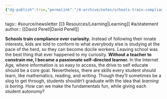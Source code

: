 ```yaml
---
{"dg-publish":true,"permalink":"/4-archive/notes/schools-train-compliance-over-curiosity/","dgPassFrontmatter":true}
---
```


tags:: #source/newsletter [[3 Resources/Learning\|Learning]] #a/statement 
author:: [[David Perell\|David Perell]]

**Schools train compliance over curiosity.** Instead of following their innate interests, kids are told to conform to what everybody else is studying at the pace of the herd, so they can become docile workers. Leaving school was the best thing that ever happened to my curiosity. **Without a teacher to constrain me, I became a passionate self-directed learner.** In the Internet Age, where information is so easy to access, the drive to self educate should be a core goal. Nevertheless, there are skills every student should learn, like mathematics, reading, and writing. Though they’ll sometimes be a slog to get through, students shouldn’t graduate with the idea that _learning is boring_. How can we make the fundamentals fun, while giving each student autonomy?